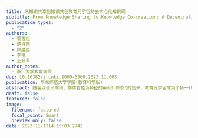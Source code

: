 ```yaml
---
title: 从知识共享到知识共创教育元宇宙的去中心化知识观
subtitle: From Knowledge Sharing to Knowledge Co-creation: A Decentralized View of Knowledge in the Education Metaverse
publication_types:
  - "2"
authors:
  - 翟雪松
  - 楚肖燕
  - 顾建民
  - 李艳
  - 王会军
author_notes:
  - 浙江大学教育学院
doi: 10.16382/j.cnki.1000-5560.2023.11.003
publication: 华东师范大学学报(教育科学版)
abstract: 随着以语义网络、群体智能为特征的Web3.0时代的到来，教育元宇宙成为了新一代互联网革命下的重要探索议题，深刻影响着未来教育知识的生产和传播。探究教育元宇宙背景下知识观的革新，既是厘清教育元宇宙内涵的必要工作，也是构建更高质量、更加公平教育服务体系的必然要求。本研究基于“技术—社会互构论”视角，解构了教育元宇宙去中心化的特征要素和技术基础，分析了教育元宇宙知识观的技术—社会二元性。本研究面向拔尖创新人才培养、教育优质均衡发展和教育评价改革三个现实问题，探讨了教育元宇宙的技术特点和社会的教育需求，通过对知识生产、传播和应用的流程再造，充分赋能教育教学过程中的去中心化知识共创。同时，教育元宇宙也是一种相对的去中心化的知识观，仍然需要中心机构以合适的方式在教育生态、课堂教学和知识组织上发挥恰当的作用。对去中心化的教育元宇宙知识观予以理性、批判的探究，能为进一步推动新一代“互联网+教育”发展提供参考。
draft: false
featured: false
image:
  filename: featured
  focal_point: Smart
  preview_only: false
date: 2023-11-1T14:15:03.274Z
---
```



